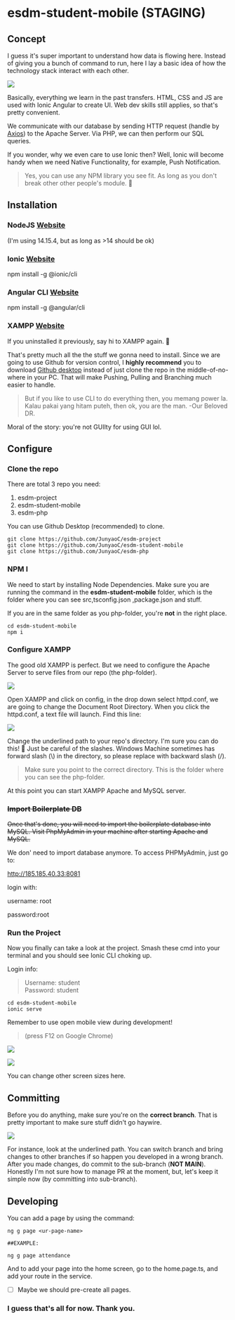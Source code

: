 # esdm-student-mobile (STAGING)

## Concept

I guess it's super important to understand how data is flowing here. Instead of giving you a bunch of command to run, here I lay a basic idea of how the technology stack interact with each other.

![](doc_img/1.png)

Basically, everything we learn in the past transfers. HTML, CSS and JS are used with Ionic Angular to create UI. Web dev skills still applies, so that's pretty convenient.

We communicate with our database by sending HTTP request (handle by [Axios](https://github.com/axios/axios)) to the Apache Server. Via PHP, we can then perform our SQL queries.

If you wonder, why we even care to use Ionic then? Well, Ionic will become handy when we need Native Functionality, for example, Push Notification.

> Yes, you can use any NPM library you see fit. As long as you don't break other other people's module. 👲

## Installation

### NodeJS [Website](https://nodejs.org/en/download/)

(I'm using 14.15.4, but as long as >14 should be ok)

### Ionic [Website](https://ionicframework.com/getting-started)

npm install -g @ionic/cli

### Angular CLI [Website](https://angular.io/cli)

npm install -g @angular/cli

### XAMPP [Website](https://www.apachefriends.org/download.html)

If you uninstalled it previously, say hi to XAMPP again. 🤣

That's pretty much all the the stuff we gonna need to install. Since we are going to use Github for version control, I **highly recommend** you to download [Github desktop](https://desktop.github.com/) instead of just clone the repo in the middle-of-no-where in your PC. That will make Pushing, Pulling and Branching much easier to handle.

> But if you like to use CLI to do everything then, you memang power la. Kalau pakai yang hitam puteh, then ok, you are the man. -Our Beloved DR.

Moral of the story: you're not GUIlty for using GUI lol.

## Configure

### Clone the repo

There are total 3 repo you need:

1. esdm-project
2. esdm-student-mobile
3. esdm-php

You can use Github Desktop (recommended) to clone.

```
git clone https://github.com/JunyaoC/esdm-project
git clone https://github.com/JunyaoC/esdm-student-mobile
git clone https://github.com/JunyaoC/esdm-php
```

### NPM I

We need to start by installing Node Dependencies. Make sure you are running the command in the **esdm-student-mobile** folder, which is the folder where you can see src,tsconfig.json ,package.json and stuff.

If you are in the same folder as you php-folder, you're **not** in the right place.

```
cd esdm-student-mobile
npm i
```

### Configure XAMPP

The good old XAMPP is perfect. But we need to configure the Apache Server to serve files from our repo (the php-folder).

![](doc_img/2.png)

Open XAMPP and click on config, in the drop down select httpd.conf, we are going to change the Document Root Directory. When you click the httpd.conf, a text file will launch. Find this line:

![](doc_img/2021-05-20-12-43-10.png)

Change the underlined path to your repo's directory. I'm sure you can do this! 💪 Just be careful of the slashes. Windows Machine sometimes has forward slash (\\) in the directory, so please replace with backward slash (/).

> Make sure you point to the correct directory. This is the folder where you can see the php-folder.

At this point you can start XAMPP Apache and MySQL server.

### ~~Import Boilerplate DB~~

~~Once that's done, you will need to import the boilerplate database into MySQL. Visit PhpMyAdmin in your machine after starting Apache and MySQL.~~

We don' need to import database anymore. To access PHPMyAdmin, just go to:

http://185.185.40.33:8081

login with:

username: root

password:root

### Run the Project

Now you finally can take a look at the project. Smash these cmd into your terminal and you should see Ionic CLI choking up.

Login info:

> Username: student <br>
> Password: student

```
cd esdm-student-mobile
ionic serve
```

Remember to use open mobile view during development!

> (press F12 on Google Chrome)

![](doc_img/6.png)

![](doc_img/7.png)

You can change other screen sizes here.

## Committing

Before you do anything, make sure you're on the **correct branch**.
That is pretty important to make sure stuff didn't go haywire.

![](doc_img/8.png)

For instance, look at the underlined path. You can switch branch and bring changes to other branches if so happen you developed in a wrong branch. After you made changes, do commit to the sub-branch (**NOT MAIN**). Honestly I'm not sure how to manage PR at the moment, but, let's keep it simple now (by committing into sub-branch).

## Developing

You can add a page by using the command:

```
ng g page <ur-page-name>

##EXAMPLE:

ng g page attendance
```

And to add your page into the home screen, go to the home.page.ts, and add your route in the service.

- [ ] Maybe we should pre-create all pages.

### I guess that's all for now. Thank you.
